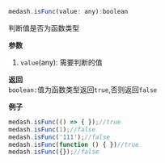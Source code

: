 ```js
medash.isFunc(value: any):boolean
```
判断值是否为函数类型

**参数**  
1. `value`(any): 需要判断的值

**返回**  
`boolean:`值为函数类型返回`true`,否则返回`false`  

**例子**
```js
medash.isFunc(() => { });//true
medash.isFunc(1);//false
medash.isFunc('111');//false
medash.isFunc(function () { })//true
medash.isFunc({});//false
```